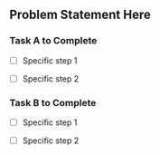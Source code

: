 ## Problem Statement Here
<!-- Create Toast -->

### Task A to Complete
<!-- Heat up toast -->
* [ ] Specific step 1 <!-- Heat for 3 minutes-->

* [ ] Specific step 2  <!-- Let toast sit in toaster for 45 seconds -->

### Task B to Complete
<!-- Pre-warm toaster -->
* [ ] Specific step 1 <!-- Pre-heat for 30 seconds at 150° F-->

* [ ] Specific step 2  <!-- Pre-heat for 10 seconds at 100° F -->

